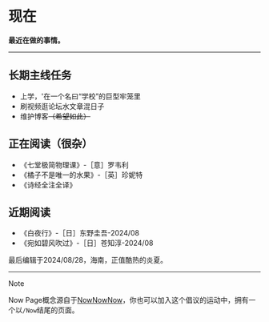 # 现在
**最近在做的事情。**
***
## 长期主线任务
- 上学，'在一个名曰“学校”的巨型牢笼里
- 刷视频逛论坛水文章混日子
- 维护博客~~（希望如此）~~

## 正在阅读（很杂）
- 《七堂极简物理课》-［意］罗韦利
- 《橘子不是唯一的水果》-［英］珍妮特
- 《诗经全注全译》

## 近期阅读
- 《白夜行》-［日］东野圭吾-2024/08
- 《宛如碧风吹过》-［日］苍知淳-2024/08

最后编辑于2024/08/28，海南，正值酷热的炎夏。
***
> [!NOTE]
> Now Page概念源自于[NowNowNow](https://nownownow.com/about)，你也可以加入这个倡议的运动中，拥有一个以`/Now`结尾的页面。
